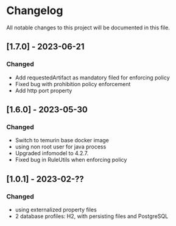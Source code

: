 # Changelog
All notable changes to this project will be documented in this file.

## [1.7.0] - 2023-06-21

### Changed

 - Add requestedArtifact as mandatory filed for enforcing policy
 - Fixed bug with prohibition policy enforcement 
 - Add http port property

## [1.6.0] - 2023-05-30

### Changed
 
 - Switch to temurin base docker image
 - using non root user for java process
 - Upgraded infomodel to 4.2.7.
 - Fixed bug in RuleUtils when enforcing policy 

## [1.0.1] - 2023-02-??

### Changed

 - using externalized property files
 - 2 database profiles: H2, with persisting files and PostgreSQL